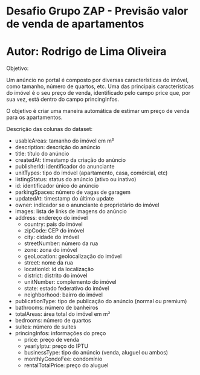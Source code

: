 # Desafio Grupo ZAP - Previsão valor de venda de apartamentos
# Autor: Rodrigo de Lima Oliveira

Objetivo:

Um anúncio no portal é composto por diversas características do imóvel, como tamanho, número de quartos, etc. Uma das principais características do imóvel é o seu preço de venda, identificado pelo campo price que, por sua vez, está dentro do campo princingInfos.

O objetivo é criar uma maneira automática de estimar um preço de venda para os apartamentos.

Descrição das colunas do dataset:

- usableAreas: tamanho do imóvel em m²
- description: descrição do anúncio
- title: título do anúncio
- createdAt: timestamp da criação do anúncio
- publisherId: identificador do anunciante
- unitTypes: tipo do imóvel (apartamento, casa, comércial, etc)
- listingStatus: status do anúncio (ativo ou inativo)
- id: identificador único do anúncio
- parkingSpaces: número de vagas de garagem
- updatedAt: timestamp do último update
- owner: indicador se o anunciante é proprietário do imóvel
- images: lista de links de imagens do anúncio
- address: endereço do imóvel
    - country: país do imóvel
    - zipCode: CEP do imóvel
    - city: cidade do imóvel
    - streetNumber: número da rua
    - zone: zona do imóvel
    - geoLocation: geolocalização do imóvel
    - street: nome da rua
    - locationId: id da localização
    - district: distrito do imóvel
    - unitNumber: complemento do imóvel
    - state: estado federativo do imóvel
    - neighborhood: bairro do imóvel
- publicationType: tipo de publicação do anúncio (normal ou premium)
- bathrooms: número de banheiros
- totalAreas: área total do imóvel em m²
- bedrooms: número de quartos
- suites: número de suites
- princingInfos: informações do preço
    - price: preço de venda
    - yearlyIptu: preço do IPTU
    - businessType: tipo do anúncio (venda, aluguel ou ambos)
    - monthlyCondoFee: condomínio
    - rentalTotalPrice: preço do aluguel
